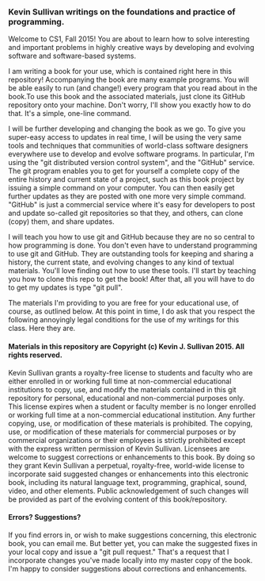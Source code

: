 ### Kevin Sullivan writings on the foundations and practice of programming.

Welcome to CS1, Fall 2015! You are about to learn how to solve interesting and important problems in highly creative ways by developing and evolving software and software-based systems. 

I am writing a book for your use, which is contained right here in this repository! Accompanying the book are many example programs. You will be able easily to run (and change!) every program that you read about in the book.To use this book and the associated materials, just clone its GitHub repository onto your machine. Don't worry, I'll show you exactly how to do that. It's a simple, one-line command. 

I will be further developing and changing the book as we go. To give you super-easy access to updates in real time, I will be using the very same tools and techniques that communities of world-class software designers everywhere use to develop and evolve software programs. In particular, I'm using the "git distributed version control system", and the "GitHub" service. The git program enables you to get for yourself a complete copy of the entire history and current state of a project, such as this book project by issuing a simple command on your computer. You can then easily get further updates as they are posted with one more very simple command. "GitHub" is just a commercial service where it's easy for developers to post and update so-called git repositories so that they, and others, can clone (copy) them, and share updates. 

I will teach you how to use git and GitHub because they are no so central to how programming is done. You don't even have to understand programming to use git and GitHub. They are outstanding tools for keeping and sharing a history, the current state, and evolving changes to any kind of textual materials. You'll love finding out how to use these tools. I'll start by teaching you how to clone this repo to get the book! After that, all you will have to do to get my updates is type "git pull".

The materials I'm providing to you are free for your educational use, of course, as outlined below. At this point in time, I do ask that you respect the following annoyingly legal conditions for the use of my writings for this class. Here they are.

#### Materials in this repository are Copyright (c) Kevin J. Sullivan 2015. All rights reserved.

Kevin Sullivan grants a royalty-free license to students and faculty who are either enrolled in or working full time at non-commercial educational institutions to copy, use, and modify the materials contained in this git repository for personal, educational and non-commercial purposes only. This license expires when a student or faculty member is no longer enrolled or working full time at a non-commercial educational institution. Any further copying, use, or modification of these materials is prohibited. The copying, use, or modification of these materials for commercial purposes or by commercial organizations or their employees is strictly prohibited except with the express written permission of Kevin Sullivan. Licensees are welcome to suggest corrections or enhancements to this book. By doing so they grant Kevin Sullivan a perpetual, royalty-free, world-wide license to incorporate said suggested changes or enhancements into this electronic book, including its natural language text, programming, graphical, sound, video, and other elements. Public acknowledgement of such changes will be provided as part of the evolving content of this book/repository.


#### Errors? Suggestions?

If you find errors in, or wish to make suggestions concerning, this electronic book, you can email me. But better yet, you can make the suggested fixes in your local copy and issue a "git pull request." That's a request that I incorporate changes you've made locally into my master copy of the book. I'm happy to consider suggestions about corrections and enhancements. 
